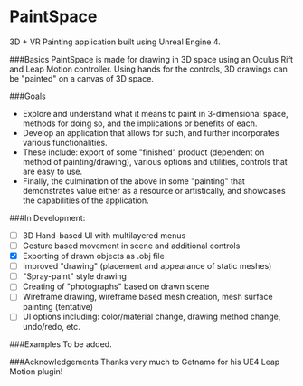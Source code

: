 # PaintSpace
3D + VR Painting application built using Unreal Engine 4.

###Basics
PaintSpace is made for drawing in 3D space using an Oculus Rift and Leap Motion controller. Using hands for the controls, 3D drawings can be "painted" on a canvas of 3D space.

###Goals
- Explore and understand what it means to paint in 3-dimensional space, methods for doing so, and the implications or benefits of each.
- Develop an application that allows for such, and further incorporates various functionalities.
- These include: export of some "finished" product (dependent on method of painting/drawing), various options and utilities, controls that are easy to use.
- Finally, the culmination of the above in some "painting" that demonstrates value either as a resource or artistically, and showcases the capabilities of the application.

###In Development:
- [ ] 3D Hand-based UI with multilayered menus
- [ ] Gesture based movement in scene and additional controls
- [x] Exporting of drawn objects as .obj file
- [ ] Improved "drawing" (placement and appearance of static meshes)
- [ ] "Spray-paint" style drawing
- [ ] Creating of "photographs" based on drawn scene
- [ ] Wireframe drawing, wireframe based mesh creation, mesh surface painting (tentative)
- [ ] UI options including: color/material change, drawing method change, undo/redo, etc.

###Examples
To be added.

###Acknowledgements
Thanks very much to Getnamo for his UE4 Leap Motion plugin!
